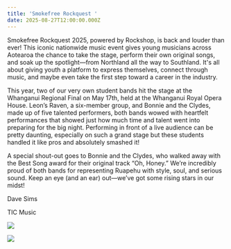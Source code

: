 ```yaml
---
title: 'Smokefree Rockquest '
date: 2025-08-27T12:00:00.000Z
---
```

Smokefree Rockquest 2025, powered by Rockshop, is back and louder than ever! This iconic nationwide music event gives young musicians across Aotearoa the chance to take the stage, perform their own original songs, and soak up the spotlight—from Northland all the way to Southland. It's all about giving youth a platform to express themselves, connect through music, and maybe even take the first step toward a career in the industry.

This year, two of our very own student bands hit the stage at the Whanganui Regional Final on May 17th, held at the Whanganui Royal Opera House. Leon’s Raven, a six-member group, and Bonnie and the Clydes, made up of five talented performers, both bands wowed with heartfelt performances that showed just how much time and talent went into preparing for the big night. Performing in front of a live audience can be pretty daunting, especially on such a grand stage but these students handled it like pros and absolutely smashed it!

A special shout-out goes to Bonnie and the Clydes, who walked away with the Best Song award for their original track “Oh, Honey.” We’re incredibly proud of both bands for representing Ruapehu with style, soul, and serious sound. Keep an eye (and an ear) out—we’ve got some rising stars in our midst!

Dave Sims

TIC Music 

![](https://res.cloudinary.com/ruapehu-college/image/upload/v1760578222/499253737_1127138445885635_3590407019593002720_n_za2tzi.jpg)

![](https://res.cloudinary.com/ruapehu-college/image/upload/v1760578222/498207416_1127138442552302_1729014946793964000_n_vfijza.jpg)

![]()
